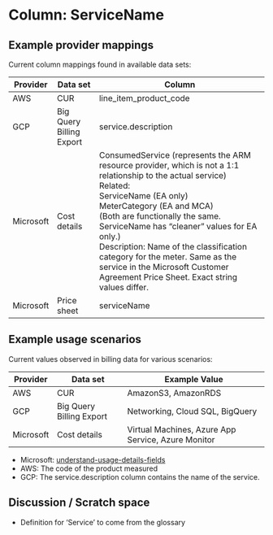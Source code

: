 # Column: ServiceName

## Example provider mappings

Current column mappings found in available data sets:

| Provider  | Data set                 | Column                                                    |
|-----------|--------------------------|-----------------------------------------------------------|
| AWS       | CUR                      | line_item_product_code                                    |
| GCP       | Big Query Billing Export | service.description                                       |
| Microsoft | Cost details             | ConsumedService (represents the ARM resource provider, which is not a 1:1 relationship to the actual service)<br>Related:<br>ServiceName (EA only)<br>MeterCategory (EA and MCA)<br>(Both are functionally the same. ServiceName has “cleaner” values for EA only.)<br>Description: Name of the classification category for the meter. Same as the service in the Microsoft Customer Agreement Price Sheet. Exact string values differ. |
| Microsoft | Price sheet              | serviceName                                               |

## Example usage scenarios

Current values observed in billing data for various scenarios:

| Provider  | Data set                 | Example Value                                      |
|-----------|--------------------------|----------------------------------------------------|
| AWS       | CUR                      | AmazonS3, AmazonRDS                                |
| GCP       | Big Query Billing Export | Networking, Cloud SQL, BigQuery                    |
| Microsoft | Cost details             | Virtual Machines, Azure App Service, Azure Monitor |

- Microsoft: [understand-usage-details-fields](https://learn.microsoft.com/en-us/azure/cost-management-billing/automate/understand-usage-details-fields)
- AWS: The code of the product measured
- GCP: The service.description column contains the name of the service.

## Discussion / Scratch space

- Definition for ‘Service’ to come from the glossary
